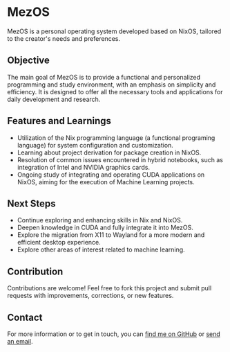 # MezOS

MezOS is a personal operating system developed based on NixOS, tailored to the creator's needs and preferences.

## Objective

The main goal of MezOS is to provide a functional and personalized programming and study environment, with an emphasis on simplicity and efficiency. It is designed to offer all the necessary tools and applications for daily development and research.

## Features and Learnings

- Utilization of the Nix programming language (a functional programing language) for system configuration and customization.
- Learning about project derivation for package creation in NixOS.
- Resolution of common issues encountered in hybrid notebooks, such as integration of Intel and NVIDIA graphics cards.
- Ongoing study of integrating and operating CUDA applications on NixOS, aiming for the execution of Machine Learning projects.

## Next Steps

- Continue exploring and enhancing skills in Nix and NixOS.
- Deepen knowledge in CUDA and fully integrate it into MezOS.
- Explore the migration from X11 to Wayland for a more modern and efficient desktop experience.
- Explore other areas of interest related to machine learning.

## Contribution

Contributions are welcome! Feel free to fork this project and submit pull requests with improvements, corrections, or new features.

## Contact

For more information or to get in touch, you can [find me on GitHub](github.com/Menezess42) or [send an email](arielmenezess42@gmail.com).
